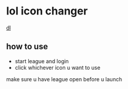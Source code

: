 # lol icon changer

[dl](https://github.com/auzxo/icon-changer/releases/download/1/Summoner.Icon.Changer.zip)

## how to use
* start league and login
* click whichever icon u want to use

make sure u have league open before u launch
